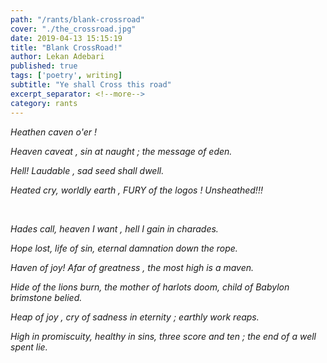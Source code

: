```yaml
---
path: "/rants/blank-crossroad"
cover: "./the_crossroad.jpg"
date: 2019-04-13 15:15:19
title: "Blank CrossRoad!"
author: Lekan Adebari
published: true
tags: ['poetry', writing]
subtitle: "Ye shall Cross this road"
excerpt_separator: <!--more-->
category: rants
---
```


*Heathen caven o'er !*

*Heaven caveat , sin at naught ; the message of eden.*

*Hell! Laudable , sad seed shall dwell.*

*Heated cry, worldly earth , FURY of the logos ! Unsheathed!!!*

<br>
<!--more-->

*Hades call, heaven I want , hell I gain in charades.*

*Hope lost, life of sin, eternal damnation down the rope.*

*Haven of joy! Afar of greatness , the most high is a maven.*

*Hide of the lions burn, the mother of harlots doom, child of Babylon brimstone belied.*

*Heap of joy , cry of sadness in eternity ; earthly work reaps.*

*High in promiscuity, healthy in sins, three score and ten ; the end of a well spent lie.*

